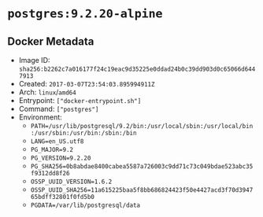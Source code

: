 # `postgres:9.2.20-alpine`

## Docker Metadata

- Image ID: `sha256:b2262c7a016177f24c19eac9d35225e0ddad24b0c39dd903d0c65066d6447913`
- Created: `2017-03-07T23:54:03.895994911Z`
- Arch: `linux`/`amd64`
- Entrypoint: `["docker-entrypoint.sh"]`
- Command: `["postgres"]`
- Environment:
  - `PATH=/usr/lib/postgresql/9.2/bin:/usr/local/sbin:/usr/local/bin:/usr/sbin:/usr/bin:/sbin:/bin`
  - `LANG=en_US.utf8`
  - `PG_MAJOR=9.2`
  - `PG_VERSION=9.2.20`
  - `PG_SHA256=0b8abdae8400cabea5587a726003c9dd71c73c049bdae523abc35f9312dd8f26`
  - `OSSP_UUID_VERSION=1.6.2`
  - `OSSP_UUID_SHA256=11a615225baa5f8bb686824423f50e4427acd3f70d394765bdff32801f0fd5b0`
  - `PGDATA=/var/lib/postgresql/data`
